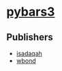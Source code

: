 # [pybars3](https://pypi.org/project/pybars3)



## Publishers
- [isadaqah](https://pypi.org/user/isadaqah)
- [wbond](https://pypi.org/user/wbond)


